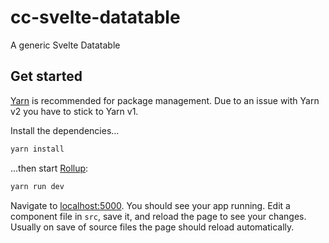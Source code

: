 # cc-svelte-datatable
A generic Svelte Datatable

## Get started

[Yarn](https://yarnpkg.com/) is recommended for package management.
Due to an issue with Yarn v2 you have to stick to Yarn v1.

Install the dependencies...

```bash
yarn install
```

...then start [Rollup](https://rollupjs.org):

```bash
yarn run dev
```

Navigate to [localhost:5000](http://localhost:5000). You should see your app running. Edit a component file in `src`, save it, and reload the page to see your changes.
Usually on save of source files the page should reload automatically.

